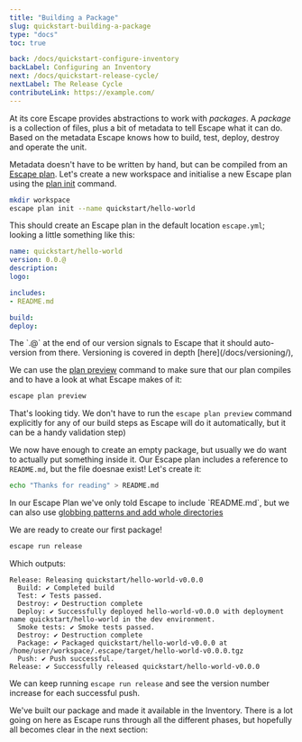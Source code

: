 ```yaml
---
title: "Building a Package"
slug: quickstart-building-a-package
type: "docs"
toc: true

back: /docs/quickstart-configure-inventory
backLabel: Configuring an Inventory
next: /docs/quickstart-release-cycle/
nextLabel: The Release Cycle
contributeLink: https://example.com/
---
```


At its core Escape provides abstractions to work with _packages_. A _package_
is a collection of files, plus a bit of metadata to tell Escape what it can do.
Based on the metadata Escape knows how to build, test, deploy, destroy and
operate the unit.

Metadata doesn't have to be written by hand, but can be compiled from an
[Escape plan](/docs/escape-plan/).  Let's create a new workspace and initialise
a new Escape plan using the [plan init](/docs/escape_plan_init) command.

```bash
mkdir workspace
escape plan init --name quickstart/hello-world
```

This should create an Escape plan in the default location `escape.yml`; looking
a little something like this:

```yaml
name: quickstart/hello-world
version: 0.0.@
description: 
logo: 

includes:
- README.md

build: 
deploy:
```

<div class='docling'>
The `.@` at the end of our version signals to Escape that it should
auto-version from there. Versioning is covered in depth
[here](/docs/versioning/), 
</div>

We can use the [plan preview](/docs/escape_plan_preview) command to make sure 
that our plan compiles and to have a look at what Escape makes of it:


```bash
escape plan preview
```

That's looking tidy. We don't have to run the `escape plan preview` command
explicitly for any of our build steps as Escape will do it automatically, but
it can be a handy validation step)

We now have enough to create an empty package, but usually we do want to
actually put something inside it. Our Escape plan includes a reference to
`README.md`, but the file doesnae exist! Let's create it:

```bash
echo "Thanks for reading" > README.md
```

<div class='docling'>
In our Escape Plan we've only told Escape to include `README.md`, but we can
also use <a href='/docs/escape-plan/#includes'>globbing patterns and add whole
directories</a>
</div>

We are ready to create our first package!

```bash
escape run release
```

Which outputs:

```
Release: Releasing quickstart/hello-world-v0.0.0
  Build: ✔️ Completed build
  Test: ✔️ Tests passed.
  Destroy: ✔️ Destruction complete
  Deploy: ✔️ Successfully deployed hello-world-v0.0.0 with deployment name quickstart/hello-world in the dev environment.
  Smoke tests: ✔️ Smoke tests passed.
  Destroy: ✔️ Destruction complete
  Package: ✔️ Packaged quickstart/hello-world-v0.0.0 at /home/user/workspace/.escape/target/hello-world-v0.0.0.tgz
  Push: ✔️ Push successful.
Release: ✔️ Successfully released quickstart/hello-world-v0.0.0
```

We can keep running `escape run release` and see the version number increase
for each successful push.

We've built our package and made it available in the Inventory.  There
is a lot going on here as Escape runs through all the different phases, but
hopefully all becomes clear in the next section:

